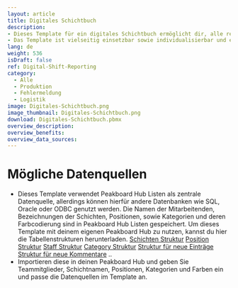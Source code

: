 ```yaml
---
layout: article
title: Digitales Schichtbuch
description: 
- Dieses Template für ein digitales Schichtbuch ermöglicht dir, alle relevanten Informationen deiner Schichten übersichtlich zu verwalten. Jeder Eintrag im Schichtbuch enthält den Namen der Person, die die Meldung erstellt hat, die betroffene Position und Schicht, die Uhrzeit sowie die Kategorie des Eintrags. Ein standardisiertes und immer aktuelles Berichtswesen über Ereignisse während der Schicht ist essenziell für erfolgreiche Schichtübergabe. Mit diesem digitalen Schichtbuch hast du die Unregelmäßigkeiten und Probleme im Blick, um die Effizienz und Sicherheit im Betrieb zu erhöhen. Du hast ebenso die Möglichkeit, Kommentare zu den Meldungen hinzuzufügen, um die Kommunikation weiter zu vereinfachen. 
- Das Template ist vielseitig einsetzbar sowie individualisierbar und eignet sich sowohl für Logistik- als auch für Produktionsunternehmen. Lade jetzt das Template herunter und optimiere deine Schichtplanung!
lang: de
weight: 536
isDraft: false
ref: Digital-Shift-Reporting
category:
  - Alle
  - Produktion
  - Fehlermeldung
  - Logistik
image: Digitales-Schichtbuch.png
image_thumbnail: Digitales-Schichtbuch.png
download: Digitales-Schichtbuch.pbmx
overview_description:
overview_benefits:
overview_data_sources:
---
```


# Mögliche Datenquellen
- Dieses Template verwendet Peakboard Hub Listen als zentrale Datenquelle, allerdings können hierfür andere Datenbanken wie SQL, Oracle oder ODBC genutzt werden. Die Namen der Mitarbeitenden, Bezeichnungen der Schichten, Positionen, sowie Kategorien und deren Farbcodierung sind in Peakboard Hub Listen gespeichert. Um dieses Template mit deinem eigenen Peakboard Hub zu nutzen, kannst du hier die Tabellenstrukturen herunterladen.
<a href="Template_Digital_Shift_Report_Shift.csv" class="inline" download>Schichten Struktur</a> 
<a href="Template_Digital_Shift_Report_Position.csv" class="inline" download>Position Struktur</a>
<a href="Template_Digital_Shift_Report_Staff.csv" class="inline" download>Staff Struktur</a>
<a href="Template_Digital_Shift_Report_Category.csv" class="inline" download>Category Struktur</a>
<a href="Template_Digital_Shift_Report_Combined.csv" class="inline" download>Struktur für neue Einträge</a>
<a href="Template_Digital_Shift_Report_Comments.csv" class="inline" download>Struktur für neue Kommentare</a> ..
- Importieren diese in deinen Peakboard Hub und geben Sie Teammitglieder, Schichtnamen, Positionen, Kategorien und Farben ein und passe  die Datenquellen im Template an.